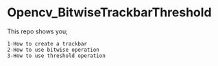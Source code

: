 # Opencv_BitwiseTrackbarThreshold

This repo shows you;

    1-How to create a trackbar
    2-How to use bitwise operation
    3-How to use threshold operation